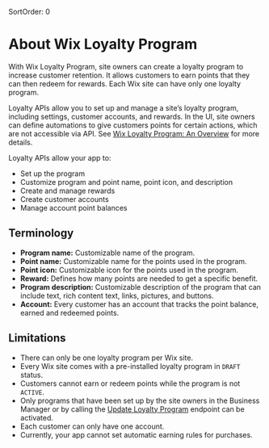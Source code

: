 SortOrder: 0
# About Wix Loyalty Program

With Wix Loyalty Program, site owners can create a loyalty program to increase customer retention. It allows customers to earn points that they can then redeem for rewards. Each Wix site can have only one loyalty program.

Loyalty APIs allow you to set up and manage a site’s loyalty program, including settings, customer accounts, and rewards. In the UI, site owners can define automations to give customers points for certain actions, which are not accessible via API. See [Wix Loyalty Program: An Overview](https://support.wix.com/en/article/wix-loyalty-program-an-overview) for more details.

Loyalty APIs allow your app to:

* Set up the program 
* Customize program and point name, point icon, and description
* Create and manage rewards
* Create customer accounts
* Manage account point balances

## Terminology

* **Program name:** Customizable name of the program.
* **Point name:** Customizable name for the points used in the program.
* **Point icon:** Customizable icon for the points used in the program.
* **Reward:** Defines how many points are needed to get a specific benefit.
* **Program description:** Customizable description of the program that can include text, rich content text, links, pictures, and buttons.
* **Account:** Every customer has an account that tracks the point balance, earned and redeemed points. 

## Limitations

* There can only be one loyalty program per Wix site.
* Every Wix site comes with a pre-installed loyalty program in `DRAFT` status.
* Customers cannot earn or redeem points while the program is not `ACTIVE`.
* Only programs that have been set up by the site owners in the Business Manager or by calling the [Update Loyalty Program](https://dev.wix.com/api/rest/loyalty/update-loyalty-program) endpoint can be activated.
* Each customer can only have one account.
* Currently, your app cannot set automatic earning rules for purchases.